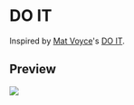 # DO IT

Inspired by [Mat Voyce](https://dribbble.com/MatVoyce)'s [DO IT](https://dribbble.com/shots/15062355-DO-IT).

## Preview

[![](https://i.postimg.cc/8kffVkmS/Screen-Shot-2024-05-07-at-22-30-41.png)](https://postimg.cc/9zVQdhk8)
